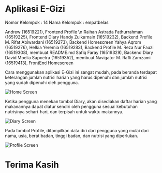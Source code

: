 # Aplikasi E-Gizi
Nomor Kelompok  : 14 
Nama Kelompok   : empatbelas

Andrew (16519221), Frontend Profile \n
Raihan Astrada Fathurrahman (16519225), Frontend Diary
Handy Zulkarnain (16519232), Backend Profile
M. Rifat Abiwardani (16519273), Backend Homescreen
Yahya Aqrom (16519276), 
Helkia Yeremia (16519283), Backend Profile
M. Reza Nur Fauzi (16519308), membuat README.md
Safiq Faray (16519329), Backend Diary
David Moelia Sapoetra (16519352), membuat Navigator
M. Rafli Zamzami (16519413), FrontEnd Homescreen

Cara menggunakan aplikasi E-Gizi ini sangat mudah, pada beranda terdapat keterangan jumlah nutrisi harian yang harus dipenuhi dan jumlah nutrisi yang sudah dipenuhi oleh pengguna.

![Home Screen](https://user-images.githubusercontent.com/68520856/89805385-2447fa00-db68-11ea-8ddc-181d07e69612.png)

Ketika pengguna menekan tombol Diary, akan disediakan daftar harian yang makanannya dapat diatur sendiri oleh pengguna sesuai kebutuhan nutrisinya sehari-hari, dan terpisah untuk waktu makannya. 

![Diary Screen](https://user-images.githubusercontent.com/68520856/89805435-3b86e780-db68-11ea-942f-5e909e300a9b.png)

Pada tombol Profile, ditampilkan data diri dari pengguna yang mulai dari nama, usia, berat badan, tinggi badan, dan nutrisi yang diperlukan.

![Profile Screen](https://user-images.githubusercontent.com/68520856/89805443-3e81d800-db68-11ea-9a87-334d37ddb9d1.png)

# Terima Kasih
